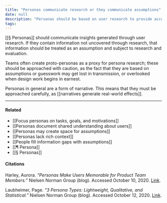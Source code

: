 ```yaml
---
title: "Personas communicate research or they communicate assumptions"
date: null
description: "Personas should be based on user research to provide accurate insights, while proto-personas rely on assumptions that require careful validation to avoid misleading design decisions."
tags:
---
```


[[§ Personas]] should communicate insights generated through user research. If they contain information not uncovered through research, that information should be treated as an assumption and subject to research and evaluation.

Teams often create proto-personas as a proxy for persona research; these should be approached with caution, as the fact that they are based on assumptions or guesswork may get lost in transmission, or overlooked when design work begins in earnest.

Personas in general are a form of narrative. This means that they must be approached carefully, as [[narratives generate real-world effects]].

---

#### Related

- [[Focus personas on tasks, goals, and motivations]]
- [[Personas document shared understanding about users]]
- [[Personas may create space for assumptions]]
- [[Personas lack rich context]]
- [[People fill information gaps with assumptions]]
- [[¶ Persona]]
- [[§ Personas]]

#### Citations

Harley, Aurora. _“Personas Make Users Memorable for Product Team Members.”_ Nielsen Norman Group (blog). Accessed October 10, 2020. [Link](https://www.nngroup.com/articles/persona/).

Laubheimer, Page. _“3 Persona Types: Lightweight, Qualitative, and Statistical.”_ Nielsen Norman Group (blog). Accessed October 12, 2020. [Link](https://www.nngroup.com/articles/persona-types/).
